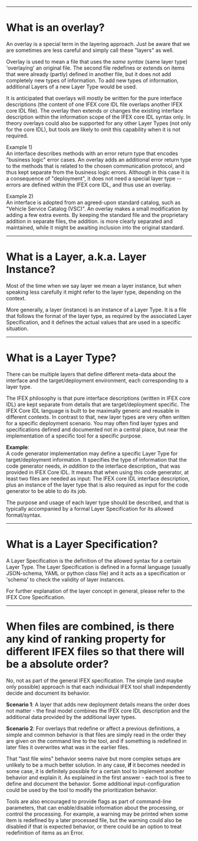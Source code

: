 ----
# What is an overlay?

An overlay is a special term in the layering approach.  Just be aware that we are sometimes are less careful and simply call these "layers" as well.

Overlay is used to mean a file that uses the _same syntax_ (same layer type) 'overlaying' an original file.   The second file redefines or extends on items that were already (partly) defined in another file, but it does not add completely new types of information.  To add new types of information, additional Layers of a new Layer Type would be used.

It is anticipated that overlays will mostly be written for the pure interface descriptions (the content of one IFEX core IDL file overlaps another IFEX core IDL file).  The overlay then extends or changes the existing interface description within the information scope of the IFEX core IDL syntax only.  In theory overlays could also be supported for any other Layer Types (not only for the core IDL), but tools are likely to omit this capability when it is not required.

Example 1)  
An interface describes methods with an error return type that encodes "business logic" error cases.  An overlay adds an additional error return type to the methods that is related to the chosen communication protocol, and thus kept separate from the business logic errors.  Although in this case it is a consequence of "deployment", it does not need a special layer type -- errors are defined within the IFEX core IDL, and thus use an overlay.

Example 2)  
An interface is adopted from an agreed-upon standard catalog, such as "Vehicle Service Catalog (VSC)".  An overlay makes a small modification by adding a few extra events.  By keeping the standard file and the proprietary addition in separate files, the addition. is more clearly separated and maintained, while it might be awaiting inclusion into the original standard.

----

# What is a Layer, a.k.a. Layer Instance?

Most of the time when we say layer we mean a layer instance, but when speaking less carefully it might refer to the layer type, depending on the context.

More generally, a layer (instance) is an instance of a Layer Type.  It is a file that follows the format of the layer type, as required by the associated Layer Specification, and it defines the actual values that are used in a specific situation.

----

# What is a Layer Type?

There can be multiple layers that define different meta-data about the interface and the target/deployment environment, each corresponding to a layer type.

The IFEX philosophy is that pure interface descriptions (written in IFEX core IDL) are kept separate from details that are target/deployment specific.  The IFEX Core IDL language is built to be maximally generic and reusable in different contexts.  In contrast to that, new layer types are very often written for a specific deployment scenario.  You may often find layer types and specifications defined and documented not in a central place, but near the implementation of a specific tool for a specific purpose.  

**Example**:  
A code generator implementation may define a specific Layer Type for target/deployment information. It specifies the type of information that the code generator needs, _in addition to_ the interface description_ that was provided in IFEX Core IDL.  It means that when using this code generator, at least two files are needed as input:  The IFEX core IDL interface description, plus an instance of the layer type that is also required as input for the code generator to be able to do its job.

The purpose and usage of each layer type should be described, and that is typically accompanied by a formal Layer Specification for its allowed format/syntax.

----

# What is a Layer Specification?

A Layer Specification is the definition of the allowed syntax for a certain Layer Type.  The Layer Specification is defined in a formal language (usually JSON-schema, YAML or python class file) and it acts as a specification or 'schema' to check the validity of layer instances.


For further explanation of the layer concept in general, please refer to the IFEX Core Specification.

----

# When files are combined, is there any kind of ranking property for different IFEX files so that there will be a absolute order?

No, not as part of the general IFEX specification.  The simple (and maybe only possible) approach is that each individual IFEX tool shall independently decide and document its behavior.

**Scenario 1**: A layer that adds new deployment details means the order does not matter - the final model combines the IFEX core IDL description and the additional data provided by the additional layer types.

**Scenario 2**: For overlays that redefine or affect a previous definitions, a simple and common behavior is that files are simply read in the order they are given on the command line to the tool, and if something is redefined in later files it overwrites what was in the earlier files.

That "last file wins" behavior seems naive but more complex setups are unlikely to be a much better solution.  In any case, **if** it becomes needed in some case, it is definitely possible for a certain tool to implement another behavior and explain it.  As explained in the first answer - each tool is free to define and document the behavior.  Some additional input-configuration could be used by the tool to modify the prioritization behavior.

Tools are also encouraged to provide flags as part of command-line parameters, that can enable/disable information about the processing, or control the processing.  For example, a warning may be printed when some item is redefined by a later processed file, but the warning could also be disabled if that is expected behavior, or there could be an option to treat redefinition of items as an Error.

